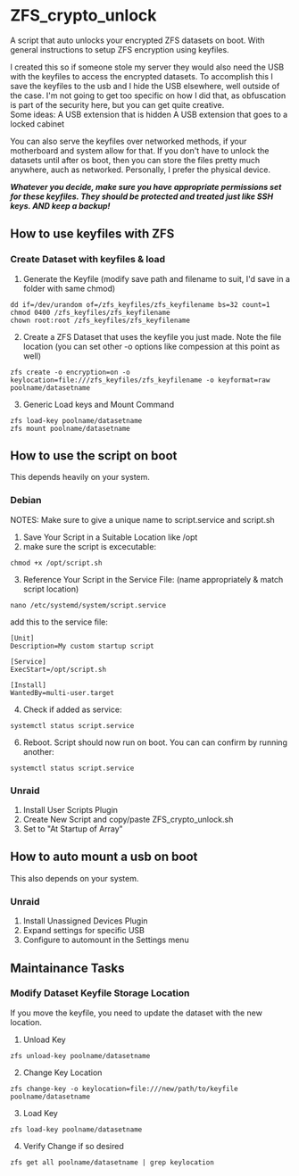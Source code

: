 # ZFS_crypto_unlock
A script that auto unlocks your encrypted ZFS datasets on boot.  With general instructions to setup ZFS encryption using keyfiles.

I created this so if someone stole my server they would also need the USB with the keyfiles to access the encrypted datasets.  To accomplish this I save the keyfiles to the usb and I hide the USB elsewhere, well outside of the case.  I'm not going to get too specific on how I did that, as obfuscation is part of the security here, but you can get quite creative.  
Some ideas:
A USB extension that is hidden
A USB extension that goes to a locked cabinet

You can also serve the keyfiles over networked methods, if your motherboard and system allow for that.  If you don't have to unlock the datasets until after os boot, then you can store the files pretty much anywhere, auch as networked.  Personally, I prefer the physical device.

***Whatever you decide, make sure you have appropriate permissions set for these keyfiles.  They should be protected and treated just like SSH keys.  AND keep a backup!***

## How to use keyfiles with ZFS
### Create Dataset with keyfiles & load
1. Generate the Keyfile (modify save path and filename to suit, I'd save in a folder with same chmod)
```
dd if=/dev/urandom of=/zfs_keyfiles/zfs_keyfilename bs=32 count=1
chmod 0400 /zfs_keyfiles/zfs_keyfilename
chown root:root /zfs_keyfiles/zfs_keyfilename
```
2.  Create a ZFS Dataset that uses the keyfile you just made. Note the file location (you can set other -o options like compession at this point as well)
```
zfs create -o encryption=on -o keylocation=file:///zfs_keyfiles/zfs_keyfilename -o keyformat=raw poolname/datasetname
```
3.  Generic Load keys and Mount Command
```
zfs load-key poolname/datasetname
zfs mount poolname/datasetname
```
## How to use the script on boot
This depends heavily on your system.

### Debian
NOTES:  Make sure to give a unique name to script.service and script.sh

1. Save Your Script in a Suitable Location like /opt
2. make sure the script is excecutable:
```
chmod +x /opt/script.sh
```
3. Reference Your Script in the Service File:  (name appropriately & match script location)
```
nano /etc/systemd/system/script.service
```
add this to the service file:
```
[Unit]
Description=My custom startup script

[Service]
ExecStart=/opt/script.sh

[Install]
WantedBy=multi-user.target
```
4. Check if added as service:
```
systemctl status script.service
``` 
6. Reboot.  Script should now run on boot.  You can can confirm by running another:
```
systemctl status script.service
```

### Unraid
1. Install User Scripts Plugin
2. Create New Script and copy/paste ZFS_crypto_unlock.sh
3. Set to "At Startup of Array"

## How to auto mount a usb on boot
This also depends on your system.
### Unraid
1. Install Unassigned Devices Plugin
2. Expand settings for specific USB
3. Configure to automount in the Settings menu

## Maintainance Tasks
### Modify Dataset Keyfile Storage Location
If you move the keyfile, you need to update the dataset with the new location.
1. Unload Key
```
zfs unload-key poolname/datasetname
```
2. Change Key Location
```
zfs change-key -o keylocation=file:///new/path/to/keyfile poolname/datasetname
```
3. Load Key
```
zfs load-key poolname/datasetname
```
4. Verify Change if so desired
```
zfs get all poolname/datasetname | grep keylocation
```
